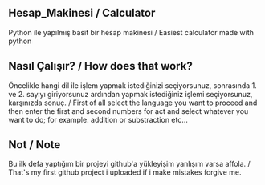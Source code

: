 ## Hesap_Makinesi / Calculator
Python ile yapılmış basit bir hesap makinesi / Easiest calculator made with python

## Nasıl Çalışır? / How does that work?
Öncelikle hangi dil ile işlem yapmak istediğinizi seçiyorsunuz, sonrasında 1. ve 2. sayıyı giriyorsunuz ardından yapmak istediğiniz işlemi seçiyorsunuz, karşınızda sonuç. / First of all select the language you want to proceed and then enter the first and second numbers for act and select whatever you want to do;
for example: addition or substraction etc...


## Not / Note
Bu ilk defa yaptığım bir projeyi github'a yükleyişim yanlışım varsa affola. / That's my first github project i uploaded if i make mistakes forgive me.

